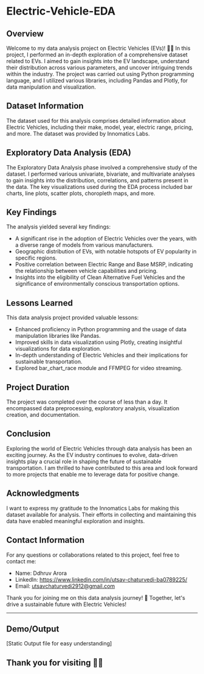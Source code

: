 # Electric-Vehicle-EDA


## Overview

Welcome to my data analysis project on Electric Vehicles (EVs)! 🚗💨 In this project, I performed an in-depth exploration of a comprehensive dataset related to EVs. I aimed to gain insights into the EV landscape, understand their distribution across various parameters, and uncover intriguing trends within the industry. The project was carried out using Python programming language, and I utilized various libraries, including Pandas and Plotly, for data manipulation and visualization.


## Dataset Information

The dataset used for this analysis comprises detailed information about Electric Vehicles, including their make, model, year, electric range, pricing, and more. The dataset was provided by Innomatics Labs.

## Exploratory Data Analysis (EDA)

The Exploratory Data Analysis phase involved a comprehensive study of the dataset. I performed various univariate, bivariate, and multivariate analyses to gain insights into the distribution, correlations, and patterns present in the data. The key visualizations used during the EDA process included bar charts, line plots, scatter plots, choropleth maps, and more.

## Key Findings

The analysis yielded several key findings:

- A significant rise in the adoption of Electric Vehicles over the years, with a diverse range of models from various manufacturers.
- Geographic distribution of EVs, with notable hotspots of EV popularity in specific regions.
- Positive correlation between Electric Range and Base MSRP, indicating the relationship between vehicle capabilities and pricing.
- Insights into the eligibility of Clean Alternative Fuel Vehicles and the significance of environmentally conscious transportation options.

## Lessons Learned

This data analysis project provided valuable lessons:

- Enhanced proficiency in Python programming and the usage of data manipulation libraries like Pandas.
- Improved skills in data visualization using Plotly, creating insightful visualizations for data exploration.
- In-depth understanding of Electric Vehicles and their implications for sustainable transportation.
- Explored bar_chart_race module and FFMPEG for video streaming. 

## Project Duration

The project was completed over the course of  less than a day. It encompassed data preprocessing, exploratory analysis, visualization creation, and documentation.

## Conclusion

Exploring the world of Electric Vehicles through data analysis has been an exciting journey. As the EV industry continues to evolve, data-driven insights play a crucial role in shaping the future of sustainable transportation. I am thrilled to have contributed to this area and look forward to more projects that enable me to leverage data for positive change.

## Acknowledgments

I want to express my gratitude to the Innomatics Labs for making this dataset available for analysis. Their efforts in collecting and maintaining this data have enabled meaningful exploration and insights.

## Contact Information

For any questions or collaborations related to this project, feel free to contact me:

- Name: Ddhruv Arora
- LinkedIn: https://www.linkedin.com/in/utsav-chaturvedi-ba0789225/
- Email: utsavchaturvedi2912@gmail.com

Thank you for joining me on this data analysis journey! 🌟 Together, let's drive a sustainable future with Electric Vehicles!

---
## Demo/Output
[Static Output file for easy understanding]

## Thank you for visiting 🙏🙏
